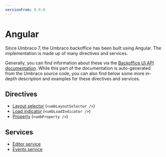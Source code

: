 ```yaml
---
versionFrom: 9.0.0
---
```


# Angular

Since Umbraco 7, the Umbraco backoffice has been built using Angular. The implementation is made up of many directives and services.

Generally, you can find information about these via the [Backoffice UI API documentation](https://apidocs.umbraco.com/v9/ui). While this part of the documentation is auto-generated from the Umbraco source code, you can also find below some more in-depth description and examples for these directives and services.

## Directives

- [Layout selector](Directives/umbLayoutSelector/) (`<umbLayoutSelector />`)
- [Load indicator](Directives/umbLoadIndicator/) (`<umbLoadIndicator />`)
- [Property](Directives/umbProperty/) (`<umbProperty />`)

## Services

- [Editor service](Services/editorService/)
- [Events service](Services/eventsService/)
